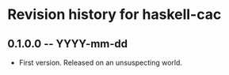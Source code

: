 # Revision history for haskell-cac

## 0.1.0.0 -- YYYY-mm-dd

* First version. Released on an unsuspecting world.
